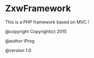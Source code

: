 # ZxwFramework
This is a PHP framework based on MVC !

@copyright   Copyright(c) 2015

@author      iProg

@version     1.0






